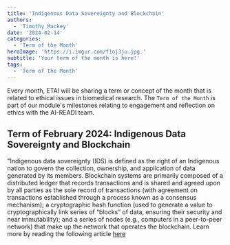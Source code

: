 ```yaml
---
title: 'Indigenous Data Sovereignty and Blockchain'
authors:
  - 'Timothy Mackey'
date: '2024-02-14'
categories:
  - 'Term of the Month'
heroImage: 'https://i.imgur.com/f1oj3ju.jpg.'
subtitle: 'Your term of the month is here!'
tags:
  - 'Term of the Month'
---
```


Every month, ETAI will be sharing a term or concept of the month that is related to ethical issues in biomedical research. The `Term of the Month` is part of our module's milestones relating to engagement and reflection on ethics with the AI-READI team.

## Term of February 2024: Indigenous Data Sovereignty and Blockchain

"Indigenous data sovereignty (IDS) is defined as the right of an Indigenous nation to govern the collection, ownership, and application of data generated by its members. Blockchain systems are primarily composed of a distributed ledger that records transactions and is shared and agreed upon by all parties as the sole record of transactions (with agreement on transactions established through a process known as a consensus mechanism); a cryptographic hash function (used to generate a value to cryptographically link series of “blocks” of data, ensuring their security and near immutability); and a series of nodes (e.g., computers in a peer-to-peer network) that make up the network that operates the blockchain. Learn more by reading the following article [here](<https://www.cell.com/cell/fulltext/S0092-8674(22)00782-6?_returnURL=https%3A%2F%2Flinkinghub.elsevier.com%2Fretrieve%2Fpii%2FS0092867422007826%3Fshowall%3Dtrue>)
